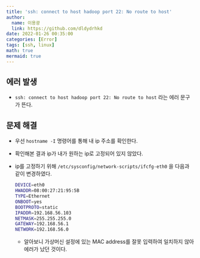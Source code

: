 ```yaml
---
title: 'ssh: connect to host hadoop port 22: No route to host'
author:
  name: 이용광
  link: https://github.com/dldydrhkd
date: 2022-01-26 00:35:00
categories: [Error]
tags: [ssh, linux]
math: true
mermaid: true
---
```


## 에러 발생

- `ssh: connect to host hadoop port 22: No route to host` 라는 에러 문구가 뜬다.

## 문제 해결

- 우선 `hostname -I` 명령어를 통해 내 ip 주소를 확인한다.
- 확인해본 결과 ip가 내가 원하는 ip로 고정되어 있지 않았다.
- ip를 고정하기 위해 `/etc/sysconfig/network-scripts/ifcfg-eth0` 을 다음과 같이 변경하였다.
    
    ```bash
    DEVICE=eth0
    HWADDR=08:00:27:21:95:5B
    TYPE=Ethernet
    ONBOOT=yes
    BOOTPROTO=static
    IPADDR=192.168.56.103
    NETMASK=255.255.255.0
    GATEWAY=192.168.56.1
    NETWORK=192.168.56.0
    ```
    
    - 알아보니 가상머신 설정에 있는 MAC address를 잘못 입력하여 일치하지 않아 에러가 났던 것이다.
